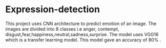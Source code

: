 # Expression-detection
This project uses CNN architecture to predict emotion of an image.
The images are divided into 8 classes i.e anger, contempt, disgust,fear,happiness,neutral,sadness,surprise.
The model uses VGG16 which is a transfer learning model.
This model gave an accuracy of 80% .

